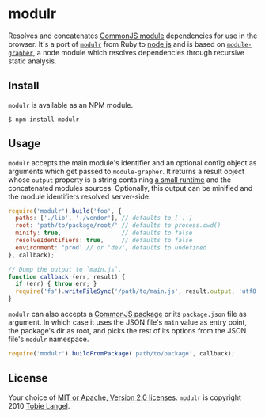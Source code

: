 modulr
======

Resolves and concatenates [CommonJS module][1] dependencies for use in the browser. It's a port of [`modulr`][2] from Ruby to [node.js][3] and is based on [`module-grapher`][4], a node module which resolves dependencies through recursive static analysis.

Install
-------

`modulr` is available as an NPM module.

    $ npm install modulr

Usage
-----

`modulr` accepts the main module's identifier and an optional config object as arguments which get passed to `module-grapher`. It returns a result object whose `output` property is a string containing [a small runtime][5] and the concatenated modules sources. Optionally, this output can be minified and the module identifiers resolved server-side.

```javascript
require('modulr').build('foo', {
  paths: ['./lib', './vendor'], // defaults to ['.']
  root: 'path/to/package/root/' // defaults to process.cwd()
  minify: true,                 // defaults to false
  resolveIdentifiers: true,     // defaults to false
  environment: 'prod' // or 'dev', defaults to undefined
}, callback);

// Dump the output to `main.js`.
function callback (err, result) {
  if (err) { throw err; }
  require('fs').writeFileSync('/path/to/main.js', result.output, 'utf8');
}
```

`modulr` can also accepts a [CommonJS package][6] or its `package.json` file as argument. In which case it uses the JSON file's `main` value as entry point, the package's dir as root, and picks the rest of its options from the JSON file's `modulr` namespace.

```javascript
require('modulr').buildFromPackage('path/to/package', callback);
```

License
-------

Your choice of [MIT or Apache, Version 2.0 licenses][7]. `modulr` is copyright 2010 [Tobie Langel][8].

[1]: http://wiki.commonjs.org/wiki/Modules/1.1
[2]: https://github.com/tobie/modulr
[3]: http://nodejs.org
[4]: https://github.com/tobie/module-grapher
[5]: https://github.com/tobie/modulr-node/blob/master/assets/modulr.sync.js
[6]: http://wiki.commonjs.org/wiki/Packages/1.1
[7]: https://raw.github.com/tobie/modulr-node/master/LICENSE
[8]: http://tobielangel.com

